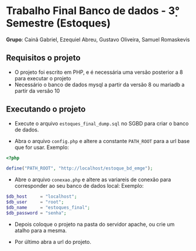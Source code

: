 # Trabalho Final Banco de dados - 3̣° Semestre (Estoques)

__Grupo__: Cainã Gabriel, Ezequiel Abreu, Gustavo Oliveira, Samuel Romaskevis

## Requisitos o projeto

- O projeto foi escrito em PHP, e é necessária uma versão posterior a 8 para executar o projeto
- Necessário o banco de dados mysql a partir da versão 8 ou mariadb a partir da versão 10

## Executando o projeto

- Execute o arquivo `estoques_final_dump.sql` no SGBD para criar o banco de dados.

- Abra o arquivo `config.php` e altere a constante `PATH_ROOT` para a url base que for usar.
Exemplo:

```php
<?php

define("PATH_ROOT", "http://localhost/estoque_bd_emge");
```

- Abre o arquivo `conexao.php` e altere as variareis de conexão para corresponder ao seu banco de dados local:
Exemplo:
```php
$db_host     = "localhost";
$db_user     = "root";
$db_name     = "estoques_final";
$db_password = "senha";
```

- Depois coloque o projeto na pasta do servidor apache, ou crie um atalho para a mesma.

- Por último abra a url do projeto.